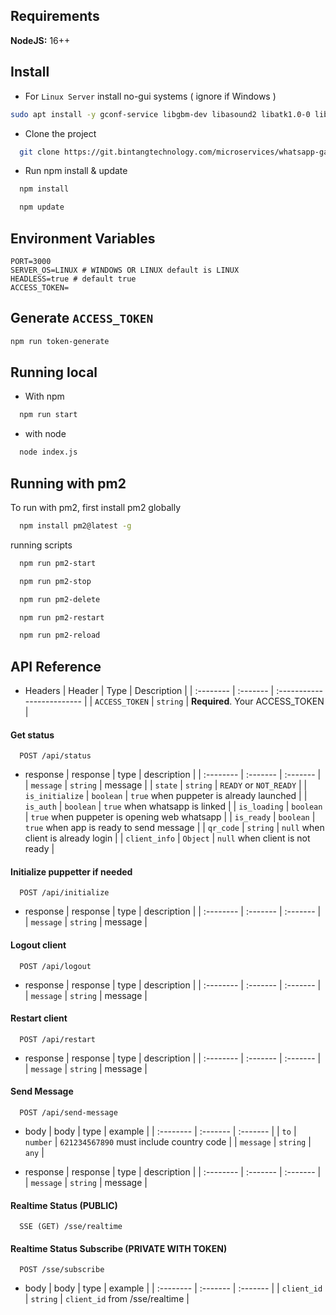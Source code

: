 
## Requirements

**NodeJS:** 16++

## Install
- For ``Linux Server`` install no-gui systems ( ignore if Windows )
```bash
sudo apt install -y gconf-service libgbm-dev libasound2 libatk1.0-0 libc6 libcairo2 libcups2 libdbus-1-3 libexpat1 libfontconfig1 libgcc1 libgconf-2-4 libgdk-pixbuf2.0-0 libglib2.0-0 libgtk-3-0 libnspr4 libpango-1.0-0 libpangocairo-1.0-0 libstdc++6 libx11-6 libx11-xcb1 libxcb1 libxcomposite1 libxcursor1 libxdamage1 libxext6 libxfixes3 libxi6 libxrandr2 libxrender1 libxss1 libxtst6 ca-certificates fonts-liberation libappindicator1 libnss3 lsb-release xdg-utils wget
```
- Clone the project

```bash
  git clone https://git.bintangtechnology.com/microservices/whatsapp-gateway.git
```

- Run npm install & update
```bash
  npm install
```
```bash
  npm update
```

## Environment Variables
```
PORT=3000
SERVER_OS=LINUX # WINDOWS OR LINUX default is LINUX
HEADLESS=true # default true
ACCESS_TOKEN=
```

## Generate ``ACCESS_TOKEN``
```bash
npm run token-generate
```

## Running local
- With npm

```bash
  npm run start
```
- with node
```bash
  node index.js
```

## Running with pm2
To run with pm2, first install pm2 globally

```bash
  npm install pm2@latest -g
```
running scripts
```bash
  npm run pm2-start
```
```bash
  npm run pm2-stop
```
```bash
  npm run pm2-delete
```
```bash
  npm run pm2-restart
```
```bash
  npm run pm2-reload
```

## API Reference
- Headers
| Header | Type     | Description                |
| :-------- | :------- | :------------------------- |
| `ACCESS_TOKEN` | `string` | **Required**. Your ACCESS_TOKEN |

#### Get status
```http
  POST /api/status
```
- response
| response | type     | description |
| :-------- | :------- | :------- |
| `message`      | `string` | message |
| `state`      | `string` | `READY` or `NOT_READY`  |
| `is_initialize`      | `boolean` | `true` when puppeter is already launched |
| `is_auth`      | `boolean` | `true` when whatsapp is linked |
| `is_loading`      | `boolean` | `true` when puppeter is opening web whatsapp |
| `is_ready`      | `boolean` | `true` when app is ready to send message |
| `qr_code`      | `string` | `null` when client is already login  |
| `client_info`      | `Object` | `null` when client is not ready |

#### Initialize puppetter if needed
```http
  POST /api/initialize
```
- response
| response | type     | description |
| :-------- | :------- | :------- |
| `message`      | `string` | message |

#### Logout client
```http
  POST /api/logout
```
- response
| response | type     | description |
| :-------- | :------- | :------- |
| `message`      | `string` | message |

#### Restart client
```http
  POST /api/restart
```
- response
| response | type     | description |
| :-------- | :------- | :------- |
| `message`      | `string` | message |

#### Send Message
```http
  POST /api/send-message
```
- body
| body | type     | example |
| :-------- | :------- | :------- |
| `to`      | `number` | `621234567890` must include country code  |
| `message` | `string` | `any` |

- response
| response | type     | description |
| :-------- | :------- | :------- |
| `message`      | `string` | message |

#### Realtime Status (PUBLIC)
```http
  SSE (GET) /sse/realtime
```

#### Realtime Status Subscribe (PRIVATE WITH TOKEN)
```http
  POST /sse/subscribe
```
- body
| body | type     | example |
| :-------- | :------- | :------- |
| `client_id` | `string` | `client_id` from /sse/realtime  |

